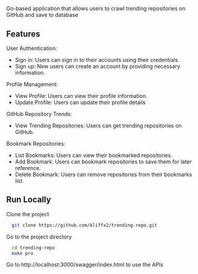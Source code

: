#

Go-based application that allows users to crawl trending repositories on GitHub and save to database

## Features

User Authentication:

- Sign in: Users can sign in to their accounts using their credentials.
- Sign up: New users can create an account by providing necessary information.

Profile Management:

- View Profile: Users can view their profile information.
- Update Profile: Users can update their profile details

GitHub Repository Trends:

- View Trending Repositories: Users can get trending repositories on GitHub.

Bookmark Repositories:

- List Bookmarks: Users can view their bookmarked repositories.
- Add Bookmark: Users can bookmark repositories to save them for later reference.
- Delete Bookmark: Users can remove repositories from their bookmarks list.

## Run Locally

Clone the project

```bash
  git clone https://github.com/kliffx2/trending-repo.git
```

Go to the project directory

```bash
  cd trending-repo
  make pro
```

Go to http://localhost:3000/swagger/index.html to use the APIs
